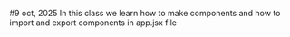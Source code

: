 #9 oct, 2025 In this class we learn how to make components and how to import and export components in app.jsx file